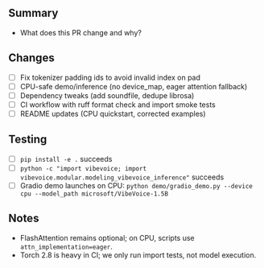 ## Summary

- What does this PR change and why?

## Changes

- [ ] Fix tokenizer padding ids to avoid invalid index on pad
- [ ] CPU-safe demo/inference (no device_map, eager attention fallback)
- [ ] Dependency tweaks (add soundfile, dedupe librosa)
- [ ] CI workflow with ruff format check and import smoke tests
- [ ] README updates (CPU quickstart, corrected examples)

## Testing

- [ ] `pip install -e .` succeeds
- [ ] `python -c "import vibevoice; import vibevoice.modular.modeling_vibevoice_inference"` succeeds
- [ ] Gradio demo launches on CPU: `python demo/gradio_demo.py --device cpu --model_path microsoft/VibeVoice-1.5B`

## Notes

- FlashAttention remains optional; on CPU, scripts use `attn_implementation=eager`.
- Torch 2.8 is heavy in CI; we only run import tests, not model execution.
